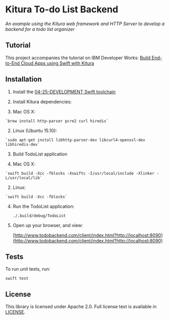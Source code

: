 # Kitura To-do List Backend

*An example using the Kitura web framework and HTTP Server to develop a backend for a todo list organizer*

## Tutorial

This project accompanies the tutorial on IBM Developer Works: [Build End-to-End Cloud Apps using Swift with Kitura](https://developer.ibm.com/swift/2016/02/22/building-end-end-cloud-apps-using-swift-kitura/)

## Installation

1. Install the [04-25-DEVELOPMENT Swift toolchain](https://swift.org/download/) 

2. Install Kitura dependencies:

  1. Mac OS X: 
  
    `brew install http-parser pcre2 curl hiredis`
  
  2. Linux (Ubuntu 15.10):
   
    `sudo apt-get install libhttp-parser-dev libcurl4-openssl-dev libhiredis-dev`

3. Build TodoList application

  1. Mac OS X: 
	
	`swift build -Xcc -fblocks -Xswiftc -I/usr/local/include -Xlinker -L/usr/local/lib`
	
  2. Linux:
  
    `swift build -Xcc -fblocks`
	
4. Run the TodoList application:

	`./.build/debug/TodoList`
	
5. Open up your browser, and view: 

   [http://www.todobackend.com/client/index.html?http://localhost:8090](http://www.todobackend.com/client/index.html?http://localhost:8090)


## Tests

  To run unit tests, run:
  
  `swift test`

## License 

This library is licensed under Apache 2.0. Full license text is available in [LICENSE](LICENSE).
